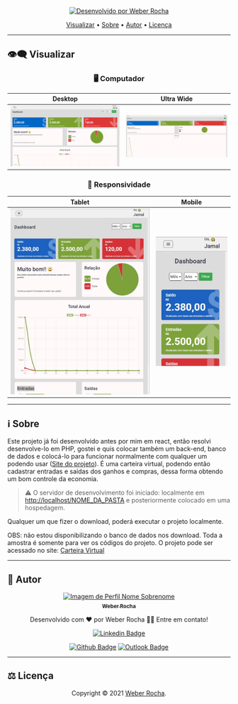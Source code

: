 
<p align="center">
  <a href="https://github.com/Jamallc">
    <img alt="Desenvolvido por Weber Rocha" src="https://img.shields.io/badge/Desenvolvedor-Weber Rocha-%3498db?color=3498db&style=for-the-badge">
  </a>
<p>

<p align="center">
 <a href="#eye_speech_bubble-visualizar">Visualizar</a> •
 <a href="#information_source-sobre">Sobre</a> •
 <a href="#boy-autor">Autor</a> •
 <a href="#balance_scale-licença">Licença</a>
</p>

---
## :eye_speech_bubble: **Visualizar**

<div align="center">

### :desktop_computer: Computador
  
|Desktop|Ultra Wide|
|:---:|:---:|
|<kbd><img src="./previews/desktop_preview.jpg" alt="Desktop"/></kbd>|<kbd><img src="./previews/ultraWide_preview.jpg" alt="Ultra Wide"/></kbd>|

### :iphone: Responsividade

|Tablet|Mobile|
|:---:|:---:|
|<kbd><img src="./previews/tablet_preview.jpg" alt="Tablet"/></kbd>|<kbd><img src="./previews/mobile_preview.jpg" alt="Mobile"/></kbd>

</div>
  
---
## :information_source: Sobre

Este projeto já foi desenvolvido antes por mim em react, então resolvi desenvolve-lo em PHP, gostei e quis colocar também um back-end, banco de dados e colocá-lo para funcionar
normalmente com qualquer um podendo usar (<a href="carteira-virtual.com">Site do projeto</a>). É uma carteira virtual, podendo então cadastrar entradas e saídas dos ganhos e compras, dessa forma obtendo um bom controle da economia.


</details>

> ⚠️ O servidor de desenvolvimento foi iniciado: localmente em <http://localhost/NOME_DA_PASTA> e posteriormente colocado em uma hospedagem.

Qualquer um que fizer o download, poderá executar o projeto localmente.

OBS: não estou disponibilizando o banco de dados nos download. Toda a amostra é somente para ver os códigos do projeto. 
O projeto pode ser acessado no site: <a href="carteira-virtual.com">Carteira Virtual</a>


---
## :boy: **Autor**

<div align="center">

<a href="https://github.com/Jamallc">
 <img src="https://avatars1.githubusercontent.com/u/9919?s=200&v=4" width="100px;" alt="Imagem de Perfil Nome Sobrenome"/>
 <br/>
 <sub><b>Weber Rocha</b></sub>
</a>

Desenvolvido com ❤️ por Weber Rocha 👋🏽 Entre em contato!

[![Linkedin Badge](https://img.shields.io/badge/LinkedIn-0077B5?style=for-the-badge&logo=linkedin&logoColor=white)](https://www.linkedin.com/in/weber-de-oliveira-rocha-417bb4196/)

[![Github Badge](https://img.shields.io/badge/-Jamallc-000?style=flat-square&logo=Github&logoColor=white)](https://github.com/Jamallc)
[![Outlook Badge](https://img.shields.io/badge/-EMAIL-0078d4?style=flat-square&logo=microsoft-outlook&logoColor=white)](mailto:weberrocha15@gmail.com)

</div>

---
## :balance_scale: **Licença**

<div align="center">

Copyright © 2021 [Weber Rocha](https://github.com/Jamallc).<br />

</div>
